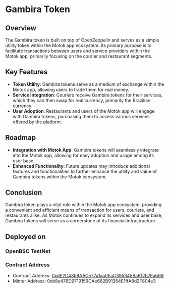 # Gambira Token

## Overview

The Gambira token is built on top of OpenZeppelin and serves as a simple utility token within the Motok app ecosystem. Its primary purpose is to facilitate transactions between users and service providers within the Motok app, primarily focusing on the courier and restaurant segments.

## Key Features

- **Token Utility**: Gambira tokens serve as a medium of exchange within the Motok app, allowing users to trade them for real money.
- **Service Integration**: Couriers receive Gambira tokens for their services, which they can then swap for real currency, primarily the Brazilian currency.
- **User Adoption**: Restaurants and users of the Motok app will engage with Gambira tokens, purchasing them to access various services offered by the platform.

## Roadmap

- **Integration with Motok App**: Gambira tokens will seamlessly integrate into the Motok app, allowing for easy adoption and usage among its user base.
- **Enhanced Functionality**: Future updates may introduce additional features and functionalities to further enhance the utility and value of Gambira tokens within the Motok ecosystem.

## Conclusion

Gambira token plays a vital role within the Motok app ecosystem, providing a convenient and efficient means of transaction for users, couriers, and restaurants alike. As Motok continues to expand its services and user base, Gambira tokens will serve as a cornerstone of its financial infrastructure.


## Deployed on

### OpenBSC TestNet

### Contract Address

- Contract Address: [0xdE2C43b9AACe77a1aa0EaC395345Ba612b7Eab6B](https://testnet.bscscan.com/token/0xde2c43b9aace77a1aa0eac395345ba612b7eab6b)
- Minter Address: 0xb8e476D9719159CAe682B91354E1ffA8d2F804e3
